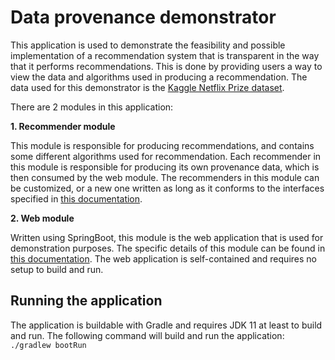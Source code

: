 # Data provenance demonstrator 
This application is used to demonstrate the feasibility and possible implementation of a recommendation system that is
transparent in the way that it performs recommendations. This is done by providing users a way to view the data and 
algorithms used in producing a recommendation. The data used for this demonstrator is the [Kaggle Netflix Prize dataset](https://www.kaggle.com/netflix-inc/netflix-prize-data).
 
 There are 2 modules in this application:

**1. Recommender module**

This module is responsible for producing recommendations, and contains some different algorithms used for recommendation.
Each recommender in this module is responsible for producing its own provenance data, which is then consumed by the web
module. The recommenders in this module can be customized, or a new one written as long as it conforms to the interfaces
specified in [this documentation](recommender/README.md).

**2. Web module**

Written using SpringBoot, this module is the web application that is used for demonstration purposes. The specific 
details of this module can be found in [this documentation](web/README.md). The web application is self-contained and 
requires no setup to build and run.


## Running the application
The application is buildable with Gradle and requires JDK 11 at least to build and run. The following command will build
and run the application:
```./gradlew bootRun```
